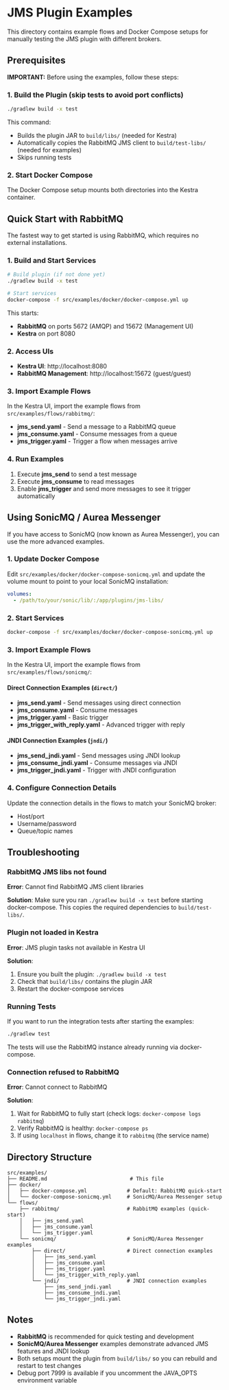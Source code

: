 # JMS Plugin Examples

This directory contains example flows and Docker Compose setups for manually testing the JMS plugin with different brokers.

## Prerequisites

**IMPORTANT:** Before using the examples, follow these steps:

### 1. Build the Plugin (skip tests to avoid port conflicts)

```bash
./gradlew build -x test
```

This command:
- Builds the plugin JAR to `build/libs/` (needed for Kestra)
- Automatically copies the RabbitMQ JMS client to `build/test-libs/` (needed for examples)
- Skips running tests

### 2. Start Docker Compose

The Docker Compose setup mounts both directories into the Kestra container.

## Quick Start with RabbitMQ

The fastest way to get started is using RabbitMQ, which requires no external installations.

### 1. Build and Start Services

```bash
# Build plugin (if not done yet)
./gradlew build -x test

# Start services
docker-compose -f src/examples/docker/docker-compose.yml up
```

This starts:
- **RabbitMQ** on ports 5672 (AMQP) and 15672 (Management UI)
- **Kestra** on port 8080

### 2. Access UIs

- **Kestra UI**: http://localhost:8080
- **RabbitMQ Management**: http://localhost:15672 (guest/guest)

### 3. Import Example Flows

In the Kestra UI, import the example flows from `src/examples/flows/rabbitmq/`:

- **jms_send.yaml** - Send a message to a RabbitMQ queue
- **jms_consume.yaml** - Consume messages from a queue
- **jms_trigger.yaml** - Trigger a flow when messages arrive

### 4. Run Examples

1. Execute **jms_send** to send a test message
2. Execute **jms_consume** to read messages
3. Enable **jms_trigger** and send more messages to see it trigger automatically

## Using SonicMQ / Aurea Messenger

If you have access to SonicMQ (now known as Aurea Messenger), you can use the more advanced examples.

### 1. Update Docker Compose

Edit `src/examples/docker/docker-compose-sonicmq.yml` and update the volume mount to point to your local SonicMQ installation:

```yaml
volumes:
  - /path/to/your/sonic/lib/:/app/plugins/jms-libs/
```

### 2. Start Services

```bash
docker-compose -f src/examples/docker/docker-compose-sonicmq.yml up
```

### 3. Import Example Flows

In the Kestra UI, import the example flows from `src/examples/flows/sonicmq/`:

#### Direct Connection Examples (`direct/`)
- **jms_send.yaml** - Send messages using direct connection
- **jms_consume.yaml** - Consume messages
- **jms_trigger.yaml** - Basic trigger
- **jms_trigger_with_reply.yaml** - Advanced trigger with reply

#### JNDI Connection Examples (`jndi/`)
- **jms_send_jndi.yaml** - Send messages using JNDI lookup
- **jms_consume_jndi.yaml** - Consume messages via JNDI
- **jms_trigger_jndi.yaml** - Trigger with JNDI configuration

### 4. Configure Connection Details

Update the connection details in the flows to match your SonicMQ broker:
- Host/port
- Username/password
- Queue/topic names

## Troubleshooting

### RabbitMQ JMS libs not found

**Error**: Cannot find RabbitMQ JMS client libraries

**Solution**: Make sure you ran `./gradlew build -x test` before starting docker-compose. This copies the required dependencies to `build/test-libs/`.

### Plugin not loaded in Kestra

**Error**: JMS plugin tasks not available in Kestra UI

**Solution**:
1. Ensure you built the plugin: `./gradlew build -x test`
2. Check that `build/libs/` contains the plugin JAR
3. Restart the docker-compose services

### Running Tests

If you want to run the integration tests after starting the examples:

```bash
./gradlew test
```

The tests will use the RabbitMQ instance already running via docker-compose.

### Connection refused to RabbitMQ

**Error**: Cannot connect to RabbitMQ

**Solution**:
1. Wait for RabbitMQ to fully start (check logs: `docker-compose logs rabbitmq`)
2. Verify RabbitMQ is healthy: `docker-compose ps`
3. If using `localhost` in flows, change it to `rabbitmq` (the service name)

## Directory Structure

```
src/examples/
├── README.md                           # This file
├── docker/
│   ├── docker-compose.yml             # Default: RabbitMQ quick-start
│   └── docker-compose-sonicmq.yml     # SonicMQ/Aurea Messenger setup
└── flows/
    ├── rabbitmq/                      # RabbitMQ examples (quick-start)
    │   ├── jms_send.yaml
    │   ├── jms_consume.yaml
    │   └── jms_trigger.yaml
    └── sonicmq/                       # SonicMQ/Aurea Messenger examples
        ├── direct/                    # Direct connection examples
        │   ├── jms_send.yaml
        │   ├── jms_consume.yaml
        │   ├── jms_trigger.yaml
        │   └── jms_trigger_with_reply.yaml
        └── jndi/                      # JNDI connection examples
            ├── jms_send_jndi.yaml
            ├── jms_consume_jndi.yaml
            └── jms_trigger_jndi.yaml
```

## Notes

- **RabbitMQ** is recommended for quick testing and development
- **SonicMQ/Aurea Messenger** examples demonstrate advanced JMS features and JNDI lookup
- Both setups mount the plugin from `build/libs/` so you can rebuild and restart to test changes
- Debug port 7999 is available if you uncomment the JAVA_OPTS environment variable
